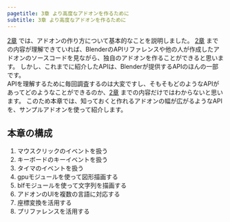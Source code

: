 ```yaml
---
pagetitle: 3章 より高度なアドオンを作るために
subtitle: 3章 より高度なアドオンを作るために
---
```



[2章](../chapter_02/index.html) では、アドオンの作り方について基本的なことを説明しました。
[2章](../chapter_02/index.html) までの内容が理解できていれば、BlenderのAPIリファレンスや他の人が作成したアドオンのソースコードを見ながら、独自のアドオンを作ることができると思います。
しかし、これまでに紹介したAPIは、Blenderが提供するAPIのほんの一部です。  
APIを理解するために毎回調査するのは大変ですし、そもそもどのようなAPIがあってどのようなことができるのか、[2章](../chapter_02/index.html) までの内容だけではわからないと思います。
このため本章では、知っておくと作れるアドオンの幅が広がるようなAPIを、サンプルアドオンを使って紹介します。


## 本章の構成

1. マウスクリックのイベントを扱う
2. キーボードのキーイベントを扱う
3. タイマのイベントを扱う
4. gpuモジュールを使って図形描画する
5. blfモジュールを使って文字列を描画する
6. アドオンのUIを複数の言語に対応する
7. 座標変換を活用する
8. プリファレンスを活用する
